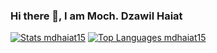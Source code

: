### Hi there 👋, I am Moch. Dzawil Haiat

<p>
          <a href="https://github.com/mdhaiat15?tab=repositories"><img title="Stats mdhaiat15"
                src="https://github-readme-stats.vercel.app/api?username=mdhaiat15&show_icons=true&theme=swift&include_all_commits=true&count_private=true&cache_seconds=3200"></a>
        <a href="https://github.com/mdhaiat15?tab=repositories"><img title="Top Languages mdhaiat15"
                src="https://github-readme-stats.vercel.app/api/top-langs/?username=mdhaiat15&layout=compact&theme=swift"></a>
</p>


